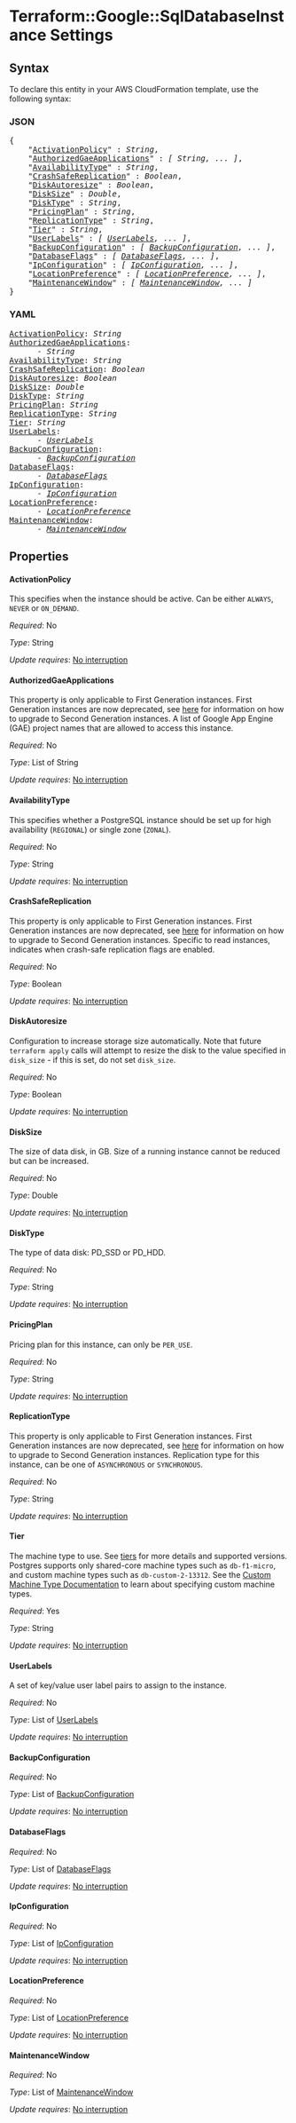 # Terraform::Google::SqlDatabaseInstance Settings

## Syntax

To declare this entity in your AWS CloudFormation template, use the following syntax:

### JSON

<pre>
{
    "<a href="#activationpolicy" title="ActivationPolicy">ActivationPolicy</a>" : <i>String</i>,
    "<a href="#authorizedgaeapplications" title="AuthorizedGaeApplications">AuthorizedGaeApplications</a>" : <i>[ String, ... ]</i>,
    "<a href="#availabilitytype" title="AvailabilityType">AvailabilityType</a>" : <i>String</i>,
    "<a href="#crashsafereplication" title="CrashSafeReplication">CrashSafeReplication</a>" : <i>Boolean</i>,
    "<a href="#diskautoresize" title="DiskAutoresize">DiskAutoresize</a>" : <i>Boolean</i>,
    "<a href="#disksize" title="DiskSize">DiskSize</a>" : <i>Double</i>,
    "<a href="#disktype" title="DiskType">DiskType</a>" : <i>String</i>,
    "<a href="#pricingplan" title="PricingPlan">PricingPlan</a>" : <i>String</i>,
    "<a href="#replicationtype" title="ReplicationType">ReplicationType</a>" : <i>String</i>,
    "<a href="#tier" title="Tier">Tier</a>" : <i>String</i>,
    "<a href="#userlabels" title="UserLabels">UserLabels</a>" : <i>[ <a href="settings-userlabels.md">UserLabels</a>, ... ]</i>,
    "<a href="#backupconfiguration" title="BackupConfiguration">BackupConfiguration</a>" : <i>[ <a href="settings-backupconfiguration.md">BackupConfiguration</a>, ... ]</i>,
    "<a href="#databaseflags" title="DatabaseFlags">DatabaseFlags</a>" : <i>[ <a href="settings-databaseflags.md">DatabaseFlags</a>, ... ]</i>,
    "<a href="#ipconfiguration" title="IpConfiguration">IpConfiguration</a>" : <i>[ <a href="settings-ipconfiguration.md">IpConfiguration</a>, ... ]</i>,
    "<a href="#locationpreference" title="LocationPreference">LocationPreference</a>" : <i>[ <a href="settings-locationpreference.md">LocationPreference</a>, ... ]</i>,
    "<a href="#maintenancewindow" title="MaintenanceWindow">MaintenanceWindow</a>" : <i>[ <a href="settings-maintenancewindow.md">MaintenanceWindow</a>, ... ]</i>
}
</pre>

### YAML

<pre>
<a href="#activationpolicy" title="ActivationPolicy">ActivationPolicy</a>: <i>String</i>
<a href="#authorizedgaeapplications" title="AuthorizedGaeApplications">AuthorizedGaeApplications</a>: <i>
      - String</i>
<a href="#availabilitytype" title="AvailabilityType">AvailabilityType</a>: <i>String</i>
<a href="#crashsafereplication" title="CrashSafeReplication">CrashSafeReplication</a>: <i>Boolean</i>
<a href="#diskautoresize" title="DiskAutoresize">DiskAutoresize</a>: <i>Boolean</i>
<a href="#disksize" title="DiskSize">DiskSize</a>: <i>Double</i>
<a href="#disktype" title="DiskType">DiskType</a>: <i>String</i>
<a href="#pricingplan" title="PricingPlan">PricingPlan</a>: <i>String</i>
<a href="#replicationtype" title="ReplicationType">ReplicationType</a>: <i>String</i>
<a href="#tier" title="Tier">Tier</a>: <i>String</i>
<a href="#userlabels" title="UserLabels">UserLabels</a>: <i>
      - <a href="settings-userlabels.md">UserLabels</a></i>
<a href="#backupconfiguration" title="BackupConfiguration">BackupConfiguration</a>: <i>
      - <a href="settings-backupconfiguration.md">BackupConfiguration</a></i>
<a href="#databaseflags" title="DatabaseFlags">DatabaseFlags</a>: <i>
      - <a href="settings-databaseflags.md">DatabaseFlags</a></i>
<a href="#ipconfiguration" title="IpConfiguration">IpConfiguration</a>: <i>
      - <a href="settings-ipconfiguration.md">IpConfiguration</a></i>
<a href="#locationpreference" title="LocationPreference">LocationPreference</a>: <i>
      - <a href="settings-locationpreference.md">LocationPreference</a></i>
<a href="#maintenancewindow" title="MaintenanceWindow">MaintenanceWindow</a>: <i>
      - <a href="settings-maintenancewindow.md">MaintenanceWindow</a></i>
</pre>

## Properties

#### ActivationPolicy

This specifies when the instance should be
active. Can be either `ALWAYS`, `NEVER` or `ON_DEMAND`.

_Required_: No

_Type_: String

_Update requires_: [No interruption](https://docs.aws.amazon.com/AWSCloudFormation/latest/UserGuide/using-cfn-updating-stacks-update-behaviors.html#update-no-interrupt)

#### AuthorizedGaeApplications

This property is only applicable to First Generation instances.
First Generation instances are now deprecated, see [here](https://cloud.google.com/sql/docs/mysql/upgrade-2nd-gen)
for information on how to upgrade to Second Generation instances.
A list of Google App Engine (GAE) project names that are allowed to access this instance.

_Required_: No

_Type_: List of String

_Update requires_: [No interruption](https://docs.aws.amazon.com/AWSCloudFormation/latest/UserGuide/using-cfn-updating-stacks-update-behaviors.html#update-no-interrupt)

#### AvailabilityType

This specifies whether a PostgreSQL instance
should be set up for high availability (`REGIONAL`) or single zone (`ZONAL`).

_Required_: No

_Type_: String

_Update requires_: [No interruption](https://docs.aws.amazon.com/AWSCloudFormation/latest/UserGuide/using-cfn-updating-stacks-update-behaviors.html#update-no-interrupt)

#### CrashSafeReplication

This property is only applicable to First Generation instances.
First Generation instances are now deprecated, see [here](https://cloud.google.com/sql/docs/mysql/upgrade-2nd-gen)
for information on how to upgrade to Second Generation instances.
Specific to read instances, indicates
when crash-safe replication flags are enabled.

_Required_: No

_Type_: Boolean

_Update requires_: [No interruption](https://docs.aws.amazon.com/AWSCloudFormation/latest/UserGuide/using-cfn-updating-stacks-update-behaviors.html#update-no-interrupt)

#### DiskAutoresize

Configuration to increase storage size automatically.  Note that future `terraform apply` calls will attempt to resize the disk to the value specified in `disk_size` - if this is set, do not set `disk_size`.

_Required_: No

_Type_: Boolean

_Update requires_: [No interruption](https://docs.aws.amazon.com/AWSCloudFormation/latest/UserGuide/using-cfn-updating-stacks-update-behaviors.html#update-no-interrupt)

#### DiskSize

The size of data disk, in GB. Size of a running instance cannot be reduced but can be increased.

_Required_: No

_Type_: Double

_Update requires_: [No interruption](https://docs.aws.amazon.com/AWSCloudFormation/latest/UserGuide/using-cfn-updating-stacks-update-behaviors.html#update-no-interrupt)

#### DiskType

The type of data disk: PD_SSD or PD_HDD.

_Required_: No

_Type_: String

_Update requires_: [No interruption](https://docs.aws.amazon.com/AWSCloudFormation/latest/UserGuide/using-cfn-updating-stacks-update-behaviors.html#update-no-interrupt)

#### PricingPlan

Pricing plan for this instance, can only be `PER_USE`.

_Required_: No

_Type_: String

_Update requires_: [No interruption](https://docs.aws.amazon.com/AWSCloudFormation/latest/UserGuide/using-cfn-updating-stacks-update-behaviors.html#update-no-interrupt)

#### ReplicationType

This property is only applicable to First Generation instances.
First Generation instances are now deprecated, see [here](https://cloud.google.com/sql/docs/mysql/upgrade-2nd-gen)
for information on how to upgrade to Second Generation instances.
Replication type for this instance, can be one of `ASYNCHRONOUS` or `SYNCHRONOUS`.

_Required_: No

_Type_: String

_Update requires_: [No interruption](https://docs.aws.amazon.com/AWSCloudFormation/latest/UserGuide/using-cfn-updating-stacks-update-behaviors.html#update-no-interrupt)

#### Tier

The machine type to use. See [tiers](https://cloud.google.com/sql/docs/admin-api/v1beta4/tiers)
for more details and supported versions. Postgres supports only shared-core machine types such as `db-f1-micro`,
and custom machine types such as `db-custom-2-13312`. See the [Custom Machine Type Documentation](https://cloud.google.com/compute/docs/instances/creating-instance-with-custom-machine-type#create) to learn about specifying custom machine types.

_Required_: Yes

_Type_: String

_Update requires_: [No interruption](https://docs.aws.amazon.com/AWSCloudFormation/latest/UserGuide/using-cfn-updating-stacks-update-behaviors.html#update-no-interrupt)

#### UserLabels

A set of key/value user label pairs to assign to the instance.

_Required_: No

_Type_: List of <a href="settings-userlabels.md">UserLabels</a>

_Update requires_: [No interruption](https://docs.aws.amazon.com/AWSCloudFormation/latest/UserGuide/using-cfn-updating-stacks-update-behaviors.html#update-no-interrupt)

#### BackupConfiguration

_Required_: No

_Type_: List of <a href="settings-backupconfiguration.md">BackupConfiguration</a>

_Update requires_: [No interruption](https://docs.aws.amazon.com/AWSCloudFormation/latest/UserGuide/using-cfn-updating-stacks-update-behaviors.html#update-no-interrupt)

#### DatabaseFlags

_Required_: No

_Type_: List of <a href="settings-databaseflags.md">DatabaseFlags</a>

_Update requires_: [No interruption](https://docs.aws.amazon.com/AWSCloudFormation/latest/UserGuide/using-cfn-updating-stacks-update-behaviors.html#update-no-interrupt)

#### IpConfiguration

_Required_: No

_Type_: List of <a href="settings-ipconfiguration.md">IpConfiguration</a>

_Update requires_: [No interruption](https://docs.aws.amazon.com/AWSCloudFormation/latest/UserGuide/using-cfn-updating-stacks-update-behaviors.html#update-no-interrupt)

#### LocationPreference

_Required_: No

_Type_: List of <a href="settings-locationpreference.md">LocationPreference</a>

_Update requires_: [No interruption](https://docs.aws.amazon.com/AWSCloudFormation/latest/UserGuide/using-cfn-updating-stacks-update-behaviors.html#update-no-interrupt)

#### MaintenanceWindow

_Required_: No

_Type_: List of <a href="settings-maintenancewindow.md">MaintenanceWindow</a>

_Update requires_: [No interruption](https://docs.aws.amazon.com/AWSCloudFormation/latest/UserGuide/using-cfn-updating-stacks-update-behaviors.html#update-no-interrupt)

